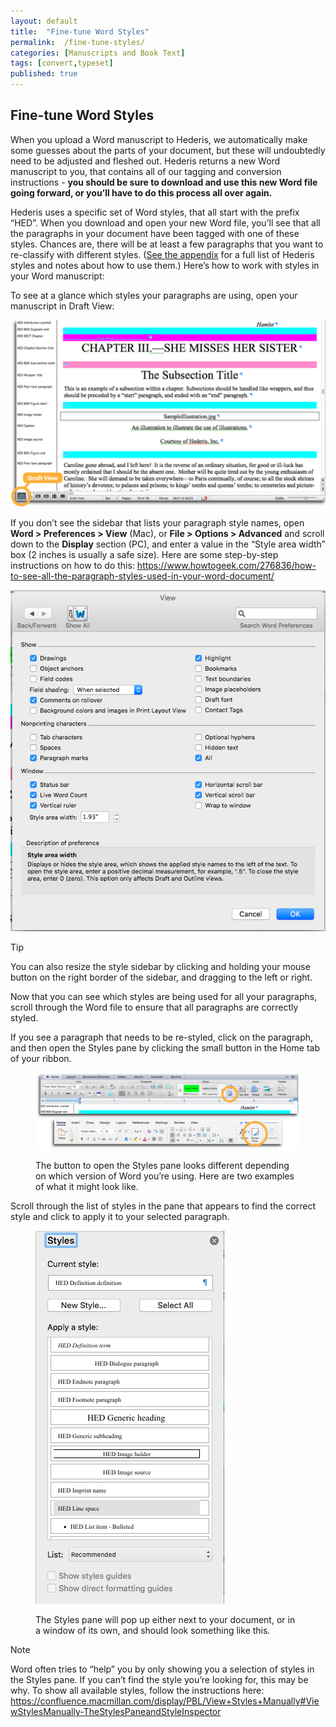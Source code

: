 ```yaml
---
layout: default
title:  "Fine-tune Word Styles"
permalink:  /fine-tune-styles/
categories: [Manuscripts and Book Text]
tags: [convert,typeset]
published: true
---
```


<section data-type="chapter" class="hsecchapter" data-hederis-type="hsecchapter" id="fine-tune-styles" data-pi-attrs="id: fine-tune-styles; data-tags: convert,typeset;" role="doc-chapter" data-tags="convert,typeset" data-author-name=" " data-book-title=" " title="Fine-tune Word Styles"><h1 data-hederis-type="hblkchaptitle" class="hblkchaptitle" id="pLIHZJi4P">Fine-tune Word Styles</h1>
    <p class="hblkp" data-hederis-type="hblkp" id="plzEbE7rl">When you upload a Word manuscript to Hederis, we automatically make some guesses about the parts of your document, but these will undoubtedly need to be adjusted and fleshed out. Hederis returns a new Word manuscript to you, that contains all of our tagging and conversion instructions - <strong data-hederis-type="hspanstrong">you should be sure to download and use this new Word file going forward, or you&#8217;ll have to do this process all over again.</strong></p>
    <p class="hblkp" data-hederis-type="hblkp" id="prp4UqwOt">Hederis uses a specific set of Word styles, that all start with the prefix &#8220;HED&#8221;. When you download and open your new Word file, you&#8217;ll see that all the paragraphs in your document have been tagged with one of these styles. Chances are, there will be at least a few paragraphs that you want to re-classify with different styles. (<a href="{% post_url 2019-07-09-49-ListofHederisWordStyles %}"><span class="Hyperlink">See the appendix</span></a> for a full list of Hederis styles and notes about how to use them.) Here&#8217;s how to work with styles in your Word manuscript:</p>
    <p class="hblkp" data-hederis-type="hblkp" id="pxar4BHQA">To see at a glance which styles your paragraphs are using, open your manuscript in Draft View:</p>
    <img data-hederis-type="hblkimg" class="hblkimg" id="pi2w4CYFi" src="/images/stylesidebar1_callouts_01.png"/>
    <p class="hblkp" data-hederis-type="hblkp" id="pfyaUNtyZ">If you don&#8217;t see the sidebar that lists your paragraph style names, open <strong data-hederis-type="hspanstrong">Word &gt; Preferences &gt; View</strong> (Mac), or <strong data-hederis-type="hspanstrong">File &gt; Options &gt; Advanced</strong> and scroll down to the <strong data-hederis-type="hspanstrong">Display</strong> section (PC), and enter a value in the &#8220;Style area width&#8221; box (2 inches is usually a safe size). Here are some step-by-step instructions on how to do this: <a href="https://www.howtogeek.com/276836/how-to-see-all-the-paragraph-styles-used-in-your-word-document/"><span class="Hyperlink">https://www.howtogeek.com/276836/how-to-see-all-the-paragraph-styles-used-in-your-word-document/</span></a></p>
    <img data-hederis-type="hblkimg" class="hblkimg" id="pNeWBHIwI" src="/images/stylesidebar4.png"/>
    <aside class="hwprbox box" data-hederis-type="hwprbox" id="ptzQajr8O" data-type="sidebar"><p class="hblktype" data-hederis-type="hblktype" id="pPQpUSiAP">Tip</p>
    <p class="hblkp" data-hederis-type="hblkp" id="pM23Ajdh3">You can also resize the style sidebar by clicking and holding your mouse button on the right border of the sidebar, and dragging to the left or right.</p>
    </aside>
    <p class="hblkp" data-hederis-type="hblkp" id="pSFyOnQCD">Now that you can see which styles are being used for all your paragraphs, scroll through the Word file to ensure that all paragraphs are correctly styled.</p>
    <p class="hblkp" data-hederis-type="hblkp" id="pi9g6S1Ns">If you see a paragraph that needs to be re-styled, click on the paragraph, and then open the Styles pane by clicking the small button in the Home tab of your ribbon.</p>
    <figure class="hwprfig" data-hederis-type="hwprfig" id="pxnWH60Pn"><img data-hederis-type="hblkimg" class="hblkimg" id="pJoQVwzHK" src="/images/stylespane1_01.png"/>
    <p class="hblkcaption" data-hederis-type="hblkcaption" id="pp7wwddwf">The button to open the Styles pane looks different depending on which version of Word you&#8217;re using. Here are two examples of what it might look like.</p>
    </figure>
    <p class="hblkp" data-hederis-type="hblkp" id="p4k4cPZwl">Scroll through the list of styles in the pane that appears to find the correct style and click to apply it to your selected paragraph.</p>
    <figure class="hwprfig" data-hederis-type="hwprfig" id="pa4wlVXUI"><img data-hederis-type="hblkimg" class="hblkimg" id="paet7qDrj" src="/images/stylespane2.png"/>
    <p class="hblkcaption" data-hederis-type="hblkcaption" id="pDWNJ1Y2Q">The Styles pane will pop up either next to your document, or in a window of its own, and should look something like this.</p>
    </figure>
    <aside class="hwprbox box" data-hederis-type="hwprbox" id="plkCqSi50" data-type="sidebar"><p class="hblktype" data-hederis-type="hblktype" id="pNh0l7oqW">Note</p>
    <p class="hblkp" data-hederis-type="hblkp" id="pKYcm1ViC">Word often tries to &#8220;help&#8221; you by only showing you a selection of styles in the Styles pane. If you can&#8217;t find the style you&#8217;re looking for, this may be why. To show all available styles, follow the instructions here: <a href="https://confluence.macmillan.com/display/PBL/View+Styles+Manually#ViewStylesManually-TheStylesPaneandStyleInspector"><span class="Hyperlink">https://confluence.macmillan.com/display/PBL/View+Styles+Manually#ViewStylesManually-TheStylesPaneandStyleInspector</span></a></p>
    </aside>
    </section>
    
